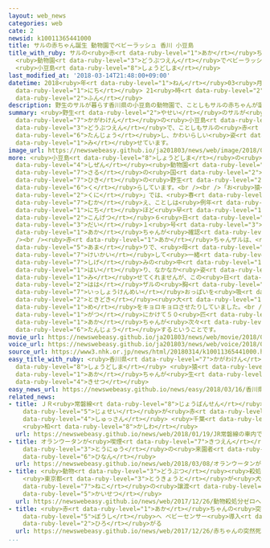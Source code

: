 ```yaml
---
layout: web_news
categories: web
cate: 2
newsid: k10011365441000
title: サルの赤ちゃん誕生 動物園でベビーラッシュ 香川 小豆島
title_with_ruby: サルの<ruby>赤<rt data-ruby-level="1">あか</rt></ruby>ちゃん<ruby>誕生<rt data-ruby-level="6">たんじょう</rt></ruby>
  <ruby>動物園<rt data-ruby-level="3">どうぶつえん</rt></ruby>でベビーラッシュ <ruby>香川<rt data-ruby-level="7">かがわ</rt></ruby>
  <ruby>小豆島<rt data-ruby-level="8">しょうどしま</rt></ruby>
last_modified_at: '2018-03-14T21:48:00+09:00'
datetime: 2018<ruby>年<rt data-ruby-level="1">ねん</rt></ruby>03<ruby>月<rt data-ruby-level="1">がつ</rt></ruby>14<ruby>日<rt
  data-ruby-level="1">にち</rt></ruby> 21<ruby>時<rt data-ruby-level="2">じ</rt></ruby>48<ruby>分<rt
  data-ruby-level="2">ふん</rt></ruby>
description: 野生のサルが暮らす香川県の小豆島の動物園で、ことしもサルの赤ちゃんが誕生し、かわいらしい姿を見せています。
summary: <ruby>野生<rt data-ruby-level="2">やせい</rt></ruby>のサルが<ruby>暮<rt data-ruby-level="6">く</rt></ruby>らす<ruby>香川県<rt
  data-ruby-level="7">かがわけん</rt></ruby>の<ruby>小豆島<rt data-ruby-level="8">しょうどしま</rt></ruby>の<ruby>動物園<rt
  data-ruby-level="3">どうぶつえん</rt></ruby>で、ことしもサルの<ruby>赤<rt data-ruby-level="1">あか</rt></ruby>ちゃんが<ruby>誕生<rt
  data-ruby-level="6">たんじょう</rt></ruby>し、かわいらしい<ruby>姿<rt data-ruby-level="6">すがた</rt></ruby>を<ruby>見<rt
  data-ruby-level="1">み</rt></ruby>せています。
image_url: https://newswebeasy.github.io/ja201803/news/web/image/2018/03/14/K10011365441_1803142144_1803142148_01_03.jpg
more: <ruby>小豆島<rt data-ruby-level="8">しょうどしま</rt></ruby>の<ruby>土庄町<rt data-ruby-level="8">とのしょうちょう</rt></ruby>にある<ruby>自然<rt
  data-ruby-level="4">しぜん</rt></ruby><ruby>動物園<rt data-ruby-level="3">どうぶつえん</rt></ruby>「お<ruby>猿<rt
  data-ruby-level="7">さる</rt></ruby>の<ruby>国<rt data-ruby-level="2">くに</rt></ruby>」では、およそ５００<ruby>匹<rt
  data-ruby-level="7">ひき</rt></ruby>の<ruby>野生<rt data-ruby-level="2">やせい</rt></ruby>のニホンザルが<ruby>暮<rt
  data-ruby-level="6">く</rt></ruby>らしています。<br /><br />「お<ruby>猿<rt data-ruby-level="7">さる</rt></ruby>の<ruby>国<rt
  data-ruby-level="2">くに</rt></ruby>」では、<ruby>春<rt data-ruby-level="2">はる</rt></ruby>のベビーラッシュのシーズンを<ruby>迎<rt
  data-ruby-level="7">むか</rt></ruby>え、ことしは<ruby>例年<rt data-ruby-level="4">れいねん</rt></ruby>より１０<ruby>日<rt
  data-ruby-level="1">にち</rt></ruby>ほど<ruby>早<rt data-ruby-level="1">はや</rt></ruby>く、<ruby>今月<rt
  data-ruby-level="2">こんげつ</rt></ruby>６<ruby>日<rt data-ruby-level="1">にち</rt></ruby>に<ruby>第<rt
  data-ruby-level="3">だい</rt></ruby>１<ruby>号<rt data-ruby-level="3">ごう</rt></ruby>の<ruby>赤<rt
  data-ruby-level="1">あか</rt></ruby>ちゃんが<ruby>確認<rt data-ruby-level="7">かくにん</rt></ruby>されました。<br
  /><br /><ruby>赤<rt data-ruby-level="1">あか</rt></ruby>ちゃんザルは、<ruby>体長<rt data-ruby-level="2">たいちょう</rt></ruby>が２０センチ<ruby>余<rt
  data-ruby-level="5">あま</rt></ruby>りで、<ruby>母<rt data-ruby-level="2">はは</rt></ruby>ザルが<ruby>警戒<rt
  data-ruby-level="7">けいかい</rt></ruby>して<ruby>一緒<rt data-ruby-level="7">いっしょ</rt></ruby>に<ruby>茂<rt
  data-ruby-level="7">しげ</rt></ruby>みの<ruby>中<rt data-ruby-level="1">なか</rt></ruby>に<ruby>入<rt
  data-ruby-level="1">はい</rt></ruby>り、なかなか<ruby>姿<rt data-ruby-level="6">すがた</rt></ruby>を<ruby>見<rt
  data-ruby-level="1">み</rt></ruby>せてくれませんが、この<ruby>日<rt data-ruby-level="1">ひ</rt></ruby>は、<ruby>母<rt
  data-ruby-level="2">はは</rt></ruby>ザルの<ruby>胸<rt data-ruby-level="6">むね</rt></ruby>にしがみついて<ruby>一生懸命<rt
  data-ruby-level="7">いっしょうけんめい</rt></ruby>おっぱいを<ruby>吸<rt data-ruby-level="6">す</rt></ruby>ったり、<ruby>時々<rt
  data-ruby-level="2">ときどき</rt></ruby><ruby>大<rt data-ruby-level="1">おお</rt></ruby>きな<ruby>目<rt
  data-ruby-level="1">め</rt></ruby>をキョロキョロさせたりしていました。<br /><br />この<ruby>動物園<rt data-ruby-level="3">どうぶつえん</rt></ruby>では、これから５<ruby>月<rt
  data-ruby-level="1">がつ</rt></ruby>にかけて５０<ruby>匹<rt data-ruby-level="7">ひき</rt></ruby>ぐらいのサルの<ruby>赤<rt
  data-ruby-level="1">あか</rt></ruby>ちゃんが<ruby>次々<rt data-ruby-level="3">つぎつぎ</rt></ruby>と<ruby>誕生<rt
  data-ruby-level="6">たんじょう</rt></ruby>するということです。
movie_url: https://newswebeasy.github.io/ja201803/news/web/movie/2018/03/14/k10011365441_201803142143_201803142145.mp4
voice_url: https://newswebeasy.github.io/ja201803/news/web/voice/2018/03/14/k10011365441_201803142143_201803142145.mp3
source_url: https://www3.nhk.or.jp/news/html/20180314/k10011365441000.html
easy_title_with_ruby: <ruby>香川県<rt data-ruby-level="7">かがわけん</rt></ruby>の<ruby>小豆島<rt
  data-ruby-level="8">しょうどしま</rt></ruby> <ruby>猿<rt data-ruby-level="7">さる</rt></ruby>の<ruby>赤<rt
  data-ruby-level="1">あか</rt></ruby>ちゃんが<ruby>生<rt data-ruby-level="1">う</rt></ruby>まれる<ruby>季節<rt
  data-ruby-level="4">きせつ</rt></ruby>
easy_news_url: https://newswebeasy.github.io/news/easy/2018/03/16/香川県の小豆島-猿の赤ちゃんが生まれる季節
related_news:
- title: ＪＲ<ruby>常磐線<rt data-ruby-level="8">じょうばんせん</rt></ruby>の<ruby>車内<rt data-ruby-level="2">しゃない</rt></ruby>で<ruby>女性<rt
    data-ruby-level="5">じょせい</rt></ruby>が<ruby>赤<rt data-ruby-level="1">あか</rt></ruby>ちゃんを<ruby>出産<rt
    data-ruby-level="4">しゅっさん</rt></ruby> <ruby>千葉<rt data-ruby-level="3">ちば</rt></ruby>
    <ruby>柏<rt data-ruby-level="8">かしわ</rt></ruby>
  url: https://newswebeasy.github.io/news/web/2018/01/19/JR常磐線の車内で女性が赤ちゃんを出産-千葉-柏
- title: オランウータンが<ruby>喫煙<rt data-ruby-level="7">きつえん</rt></ruby> <ruby>動物園<rt data-ruby-level="3">どうぶつえん</rt></ruby>とたばこ<ruby>投入<rt
    data-ruby-level="3">とうにゅう</rt></ruby>の<ruby>来園者<rt data-ruby-level="3">らいえんしゃ</rt></ruby>に<ruby>非難<rt
    data-ruby-level="6">ひなん</rt></ruby>
  url: https://newswebeasy.github.io/news/web/2018/03/08/オランウータンが喫煙-動物園とたばこ投入の来園者に非難
- title: <ruby>動物<rt data-ruby-level="3">どうぶつ</rt></ruby><ruby>殺処分<rt data-ruby-level="6">さつしょぶん</rt></ruby>ゼロへ
    <ruby>東京都<rt data-ruby-level="3">とうきょうと</rt></ruby>が<ruby>犬<rt data-ruby-level="1">いぬ</rt></ruby>や<ruby>猫<rt
    data-ruby-level="7">ねこ</rt></ruby>の<ruby>譲渡<rt data-ruby-level="7">じょうと</rt></ruby>サイト<ruby>開設<rt
    data-ruby-level="5">かいせつ</rt></ruby>
  url: https://newswebeasy.github.io/news/web/2017/12/26/動物殺処分ゼロへ-東京都が犬や猫の譲渡サイト開設
- title: <ruby>赤<rt data-ruby-level="1">あか</rt></ruby>ちゃんの<ruby>突然死<rt data-ruby-level="7">とつぜんし</rt></ruby><ruby>防止<rt
    data-ruby-level="5">ぼうし</rt></ruby>へ ベビーセンサー<ruby>導入<rt data-ruby-level="5">どうにゅう</rt></ruby><ruby>広<rt
    data-ruby-level="2">ひろ</rt></ruby>がる
  url: https://newswebeasy.github.io/news/web/2017/12/26/赤ちゃんの突然死防止へ-ベビーセンサー導入広がる
...
```

